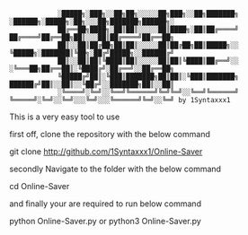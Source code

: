 
                ░█████╗░███╗░░██╗██╗░░░░░██╗███╗░░██╗███████╗        ░██████╗░█████╗░██╗░░░██╗███████╗██████╗░
                ██╔══██╗████╗░██║██║░░░░░██║████╗░██║██╔════╝        ██╔════╝██╔══██╗██║░░░██║██╔════╝██╔══██╗
                ██║░░██║██╔██╗██║██║░░░░░██║██╔██╗██║█████╗░░        ╚█████╗░███████║╚██╗░██╔╝█████╗░░██████╔╝
                ██║░░██║██║╚████║██║░░░░░██║██║╚████║██╔══╝░░        ░╚═══██╗██╔══██║░╚████╔╝░██╔══╝░░██╔══██╗
                ╚█████╔╝██║░╚███║███████╗██║██║░╚███║███████╗        ██████╔╝██║░░██║░░╚██╔╝░░███████╗██║░░██║
                ░╚════╝░╚═╝░░╚══╝╚══════╝╚═╝╚═╝░░╚══╝╚══════╝        ╚═════╝░╚═╝░░╚═╝░░░╚═╝░░░╚══════╝╚═╝░░╚═╝ by 1Syntaxxx1



This is a very easy tool to use

first off, clone the repository with the below command

git clone http://github.com/1Syntaxxx1/Online-Saver

secondly
Navigate to the folder with the below command

cd Online-Saver

and finally your are required to run below command

python Online-Saver.py
or
python3 Online-Saver.py
